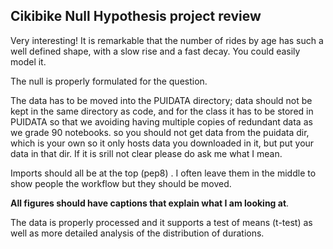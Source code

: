## Cikibike Null Hypothesis project review

Very interesting! It is remarkable that the number of rides by age has such a well defined shape, with a slow rise and a fast decay. You could easily model it.

The null is properly formulated for the question.

The data has to be moved into the PUIDATA directory; data should not be kept in the same directory as code, and for the class it has to be stored in PUIDATA so that we avoiding having multiple copies of redundant data as we grade 90 notebooks. so you should not get data from the puidata dir, which is your own so it only hosts data you downloaded in it, but put your data in that dir. If it is srill not clear please do ask me what I mean.

Imports should all be at the top (pep8) . I often leave them in the middle to show people the workflow but they should be moved.

**All figures should have captions that explain what I am looking at**.

The data is properly processed and it supports a test of means (t-test)  as well as more detailed analysis of the distribution of durations.

